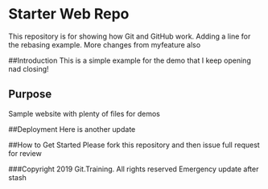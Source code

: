 # Starter Web Repo

This repository is for showing how Git and GitHub work. Adding a line for the rebasing example. More changes from myfeature also

##Introduction
This is a simple example for the demo that I keep opening nad closing!

## Purpose

Sample website with plenty of files for demos

##Deployment
Here is another update

##How to Get Started
Please fork this repository and then issue full request for review

###Copyright
2019 Git.Training. All rights reserved
Emergency update after stash
